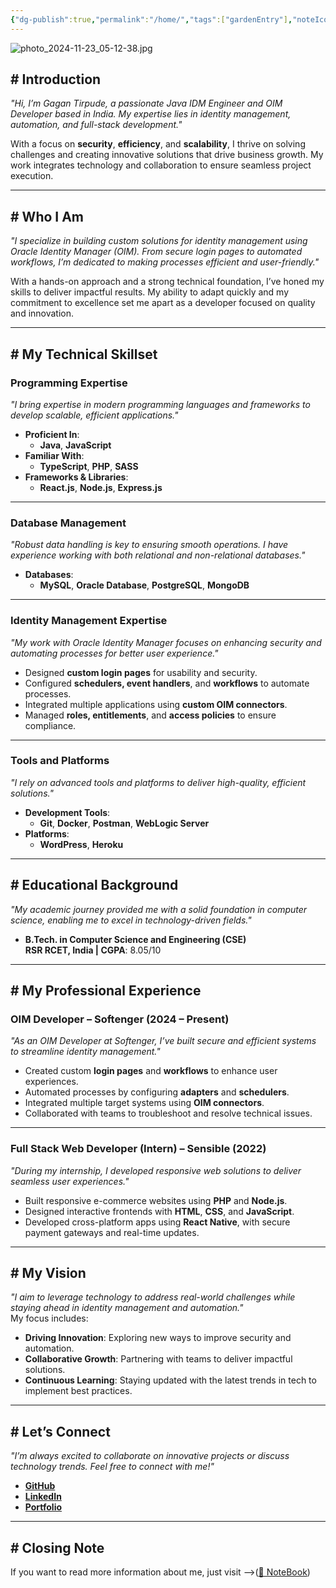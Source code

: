 ```yaml
---
{"dg-publish":true,"permalink":"/home/","tags":["gardenEntry"],"noteIcon":"","created":"2024-10-23T19:09:43.716+05:30","updated":"2024-11-23T05:36:31.399+05:30"}
---
```



![photo_2024-11-23_05-12-38.jpg](/img/user/Assets/profile/photo_2024-11-23_05-12-38.jpg)
## **# Introduction**  
*"Hi, I’m Gagan Tirpude, a passionate Java IDM Engineer and OIM Developer based in India. My expertise lies in identity management, automation, and full-stack development."*  

With a focus on **security**, **efficiency**, and **scalability**, I thrive on solving challenges and creating innovative solutions that drive business growth. My work integrates technology and collaboration to ensure seamless project execution.

---

## **# Who I Am**  
*"I specialize in building custom solutions for identity management using Oracle Identity Manager (OIM). From secure login pages to automated workflows, I’m dedicated to making processes efficient and user-friendly."*  

With a hands-on approach and a strong technical foundation, I’ve honed my skills to deliver impactful results. My ability to adapt quickly and my commitment to excellence set me apart as a developer focused on quality and innovation.

---

## **# My Technical Skillset**  

### **Programming Expertise**  
*"I bring expertise in modern programming languages and frameworks to develop scalable, efficient applications."*  
- **Proficient In**:  
  - **Java**, **JavaScript**  
- **Familiar With**:  
  - **TypeScript**, **PHP**, **SASS**  
- **Frameworks & Libraries**:  
  - **React.js**, **Node.js**, **Express.js**  

---

### **Database Management**  
*"Robust data handling is key to ensuring smooth operations. I have experience working with both relational and non-relational databases."*  
- **Databases**:  
  - **MySQL**, **Oracle Database**, **PostgreSQL**, **MongoDB**  

---

### **Identity Management Expertise**  
*"My work with Oracle Identity Manager focuses on enhancing security and automating processes for better user experience."*  
- Designed **custom login pages** for usability and security.  
- Configured **schedulers, event handlers**, and **workflows** to automate processes.  
- Integrated multiple applications using **custom OIM connectors**.  
- Managed **roles, entitlements**, and **access policies** to ensure compliance.  

---

### **Tools and Platforms**  
*"I rely on advanced tools and platforms to deliver high-quality, efficient solutions."*  
- **Development Tools**:  
  - **Git**, **Docker**, **Postman**, **WebLogic Server**  
- **Platforms**:  
  - **WordPress**, **Heroku**

---

## **# Educational Background**  
*"My academic journey provided me with a solid foundation in computer science, enabling me to excel in technology-driven fields."*  

- **B.Tech. in Computer Science and Engineering (CSE)**  
  **RSR RCET, India | CGPA**: 8.05/10  

---

## **# My Professional Experience**  

### **OIM Developer – Softenger (2024 – Present)**  
*"As an OIM Developer at Softenger, I’ve built secure and efficient systems to streamline identity management."*  
- Created custom **login pages** and **workflows** to enhance user experiences.  
- Automated processes by configuring **adapters** and **schedulers**.  
- Integrated multiple target systems using **OIM connectors**.  
- Collaborated with teams to troubleshoot and resolve technical issues.  

---

### **Full Stack Web Developer (Intern) – Sensible (2022)**  
*"During my internship, I developed responsive web solutions to deliver seamless user experiences."*  
- Built responsive e-commerce websites using **PHP** and **Node.js**.  
- Designed interactive frontends with **HTML**, **CSS**, and **JavaScript**.  
- Developed cross-platform apps using **React Native**, with secure payment gateways and real-time updates.

---

## **# My Vision**  
*"I aim to leverage technology to address real-world challenges while staying ahead in identity management and automation."*  
My focus includes:  
- **Driving Innovation**: Exploring new ways to improve security and automation.  
- **Collaborative Growth**: Partnering with teams to deliver impactful solutions.  
- **Continuous Learning**: Staying updated with the latest trends in tech to implement best practices.  

---

## **# Let’s Connect**  
*"I’m always excited to collaborate on innovative projects or discuss technology trends. Feel free to connect with me!"*  
- **[GitHub](https://github.com/gagantirpude)**  
- **[LinkedIn](https://linkedin.com/in/gagantirpude)**  
- **[Portfolio](https://gagantirpude.com)**  

---

## **# Closing Note**  
If you want to read more information about me, just visit -->([📓 NoteBook](https://my-notebook-nu.vercel.app/roadmaps/roadmaps/))